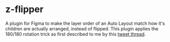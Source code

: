 # z-flipper
A plugin for Figma to make the layer order of an Auto Layout match how it's children are actually arranged, instead of flipped. This plugin applies the 180/180 rotation trick as first described to me by this [tweet thread](https://twitter.com/annafunk/status/1497027646152069123?s=20&t=mQPClFGHtI1YaHRdLlrtOA).
